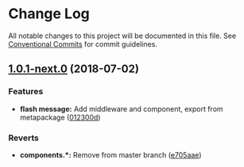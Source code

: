 # Change Log

All notable changes to this project will be documented in this file.
See [Conventional Commits](https://conventionalcommits.org) for commit guidelines.

<a name="1.0.1-next.0"></a>
## [1.0.1-next.0](https://github.com/Profiscience/knockout-contrib/compare/@profiscience/knockout-contrib-components-flash-message@1.0.0-alpha.32...@profiscience/knockout-contrib-components-flash-message@1.0.1-next.0) (2018-07-02)


### Features

* **flash message:** Add middleware and component, export from metapackage ([012300d](https://github.com/Profiscience/knockout-contrib/commit/012300d))


### Reverts

* **components.*:** Remove from master branch ([e705aae](https://github.com/Profiscience/knockout-contrib/commit/e705aae))
